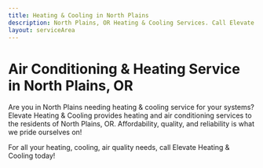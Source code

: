 ```yaml
---
title: Heating & Cooling in North Plains
description: North Plains, OR Heating & Cooling Services. Call Elevate Heating & Cooling today to schedule your service.
layout: serviceArea
---
```


# Air Conditioning & Heating Service in North Plains, OR

Are you in North Plains needing heating & cooling service for your systems? Elevate Heating & Cooling provides heating and air conditioning services to the residents of North Plains, OR. Affordability, quality, and reliability is what we pride ourselves on!

For all your heating, cooling, air quality needs, call Elevate Heating & Cooling today!
